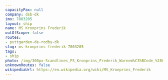 ```yaml
---
capacityPax: null
company: dsb-dk
imo: 7803205
layout: ship
name: MS Kronprins Frederik
outOfScope: false
routes:
- puttgarden-de-rodby-dk
slug: ms-kronprins-frederik-7803205
tags:
- ship
photo: /img/300px-Scandlines_FS_Kronprins_Frederik_Warnem%C3%BCnde_%2807%29.JPG
unknownRoutes: false
wikipediaUrl: https://en.wikipedia.org/wiki/MS_Kronprins_Frederik
---
```

